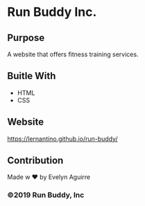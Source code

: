 # Run Buddy Inc.

## Purpose
A website that offers fitness training services.

## Buitle With
* HTML
* CSS

## Website
https://lernantino.github.io/run-buddy/

## Contribution
Made w ❤️ by Evelyn Aguirre

### ©️2019 Run Buddy, Inc
